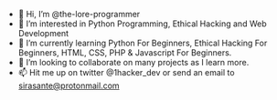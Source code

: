 - 👋 Hi, I’m @the-lore-programmer
- 👀 I’m interested in Python Programming, Ethical Hacking and Web Development 
- 🌱 I’m currently learning Python For Beginners, Ethical Hacking For Beginners, HTML, CSS, PHP & Javascript For Beginners.
- 💞️ I’m looking to collaborate on many projects as I learn more.
- 📫 Hit me up on twitter @1hacker_dev or send an email to sirasante@protonmail.com 

<!---
the-lore-programmer/the-lore-programmer is a ✨ special ✨ repository because its `README.md` (this file) appears on your GitHub profile.
You can click the Preview link to take a look at your changes.
--->
